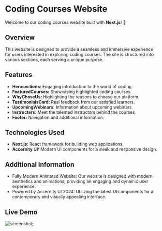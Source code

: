# Coding Courses Website

Welcome to our coding courses website built with **Next.js!** 🚀

## Overview

This website is designed to provide a seamless and immersive experience for users interested in exploring coding courses. The site is structured into various sections, each serving a unique purpose.

## Features

- **Herosections:** Engaging introduction to the world of coding.
- **FeaturedCourses:** Showcasing highlighted coding courses.
- **WhyChoseUs:** Highlighting the reasons to choose our platform.
- **TestimonialsCard:** Real feedback from our satisfied learners.
- **UpcomingWebinars:** Information about upcoming webinars.
- **Instructers:** Meet the talented instructors behind the courses.
- **Footer:** Navigation and additional information.

## Technologies Used

- **Next.js:** React framework for building web applications.
- **Accernity UI:** Modern UI components for a sleek and responsive design.

## Additional Information

- Fully Modern Animated Website: Our website is designed with modern aesthetics and animations, providing an engaging and dynamic user experience.
- Powered by Accernity UI 2024: Utilizing the latest UI components for a contemporary and visually appealing interface.

## Live Demo

![screenshot](./public//demo.gif);
